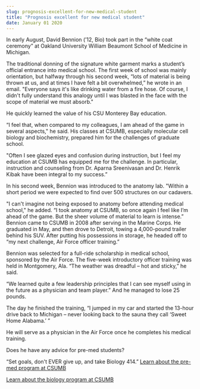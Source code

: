 ```yaml
---
slug: prognosis-excellent-for-new-medical-student
title: "Prognosis excellent for new medical student"
date: January 01 2020
---
```


<p>In early August, David Bennion (’12, Bio) took part in the “white coat ceremony” at Oakland University William Beaumont School of Medicine in Michigan.
</p><p>The traditional donning of the signature white garment marks a student’s official entrance into medical school. The first week of school was mainly orientation, but halfway through his second week, “lots of material is being thrown at us, and at times I have felt a bit overwhelmed,” he wrote in an email. "Everyone says it's like drinking water from a fire hose. Of course, I didn't fully understand this analogy until I was blasted in the face with the scope of material we must absorb."
</p><p>He quickly learned the value of his CSU Monterey Bay education.
</p><p>“I feel that, when compared to my colleagues, I am ahead of the game in several aspects," he said. His classes at CSUMB, especially molecular cell biology and biochemistry, prepared him for the challenges of graduate school.
</p><p>"Often I see glazed eyes and confusion during instruction, but I feel my education at CSUMB has equipped me for the challenge. In particular, instruction and counseling from Dr. Aparna Sreenivasan and Dr. Henrik Kibak have been integral to my success.”
</p><p>In his second week, Bennion was introduced to the anatomy lab. "Within a short period we were expected to find over 500 structures on our cadavers.
</p><p>"I can't imagine not being exposed to anatomy before attending medical school," he added. “I took anatomy at CSUMB, so once again I feel like I’m ahead of the game. But the sheer volume of material to learn is intense.” Bennion came to CSUMB in 2008 after serving in the Marine Corps. He graduated in May, and then drove to Detroit, towing a 4,000-pound trailer behind his SUV. After putting his possessions in storage, he headed off to “my next challenge, Air Force officer training.”
</p><p>Bennion was selected for a full-ride scholarship in medical school, sponsored by the Air Force. The five-week introductory officer training was held in Montgomery, Ala. “The weather was dreadful – hot and sticky,” he said.
</p><p>“We learned quite a few leadership principles that I can see myself using in the future as a physician and team player.” And he managed to lose 25 pounds.
</p><p>The day he finished the training, “I jumped in my car and started the 13-hour drive back to Michigan – never looking back to the sauna they call ‘Sweet Home Alabama.’ ”
</p><p>He will serve as a physician in the Air Force once he completes his medical training.
</p><p>Does he have any advice for pre-med students?
</p><p>“Set goals, don't EVER give up, and take Biology 414.” <a href="http://csumbpremed.wikispaces.com/">Learn about the pre-med program at CSUMB</a>
</p><p><a href="http://csumb.edu/biology">Learn about the biology program at CSUMB</a>  
</p>
